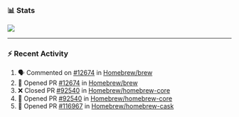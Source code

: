 ### :bar_chart: Stats

<a href="#">
  <img align="center" src="https://github-readme-stats.vercel.app/api?username=tuzi3040&show_icons=true&theme=dark" />
</a>

---

### :zap: Recent Activity

<!--START_SECTION:activity-->
1. 🗣 Commented on [#12674](https://github.com/Homebrew/brew/issues/12674) in [Homebrew/brew](https://github.com/Homebrew/brew)
2. 💪 Opened PR [#12674](https://github.com/Homebrew/brew/pull/12674) in [Homebrew/brew](https://github.com/Homebrew/brew)
3. ❌ Closed PR [#92540](https://github.com/Homebrew/homebrew-core/pull/92540) in [Homebrew/homebrew-core](https://github.com/Homebrew/homebrew-core)
4. 💪 Opened PR [#92540](https://github.com/Homebrew/homebrew-core/pull/92540) in [Homebrew/homebrew-core](https://github.com/Homebrew/homebrew-core)
5. 💪 Opened PR [#116967](https://github.com/Homebrew/homebrew-cask/pull/116967) in [Homebrew/homebrew-cask](https://github.com/Homebrew/homebrew-cask)
<!--END_SECTION:activity-->
